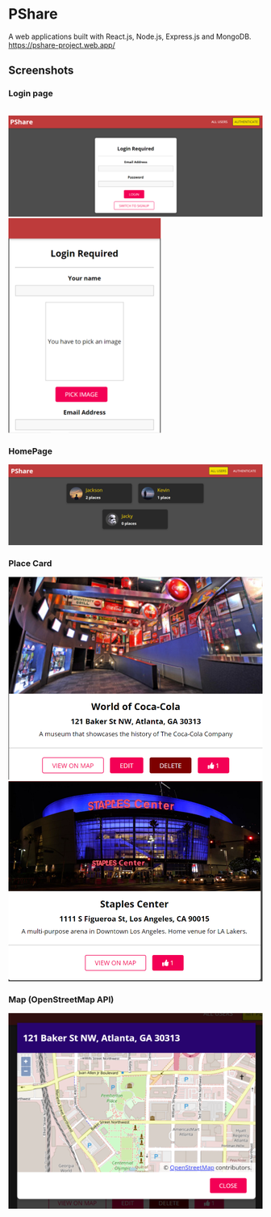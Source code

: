 # PShare
A web applications built with React.js, Node.js, Express.js and MongoDB. <br />
https://pshare-project.web.app/

## Screenshots

### Login page 
<br />
<img src="./demo/login.png" />
<img src="./demo/signup.png" width="60%" />

<br />

### HomePage

<img src="./demo/home.png">

<br />

### Place Card
<img src="./demo/place(login).png" />

<img src="./demo/place(not login).png" />

### Map (OpenStreetMap API)
<img src="./demo/map.png" />